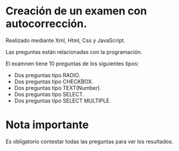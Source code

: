 # Creación de un examen con autocorrección.

Realizado mediante Xml, Html, Css y JavaScript.

Las preguntas están relacionadas con la programación.

El examnen tiene 10 preguntas de los siguientes tipos:

- Dos preguntas tipo RADIO.
- Dos preguntas tipo CHECKBOX.
- Dos preguntas tipo TEXT(Number).
- Dos preguntas tipo SELECT.
- Dos preguntas tipo SELECT MULTIPLE.

# Nota importante 
Es obligatorio contestar todas las preguntas para ver los resultados.

